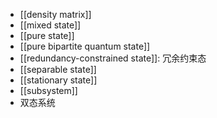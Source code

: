 - [[density matrix]]
- [[mixed state]]
- [[pure state]]
- [[pure bipartite quantum state]]
- [[redundancy-constrained state]]: 冗余约束态
- [[separable state]]
- [[stationary state]]
- [[subsystem]]
- 双态系统
